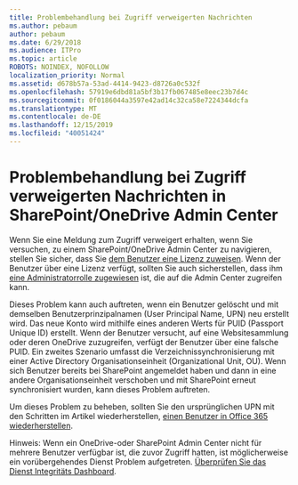 ```yaml
---
title: Problembehandlung bei Zugriff verweigerten Nachrichten
ms.author: pebaum
author: pebaum
ms.date: 6/29/2018
ms.audience: ITPro
ms.topic: article
ROBOTS: NOINDEX, NOFOLLOW
localization_priority: Normal
ms.assetid: d678b57a-53ad-4414-9423-d8726a0c532f
ms.openlocfilehash: 57919e6dbd81a5bf3b17fb067485e8eec23b7d4c
ms.sourcegitcommit: 0f0186044a3597e42ad14c32ca58e7224344dcfa
ms.translationtype: MT
ms.contentlocale: de-DE
ms.lasthandoff: 12/15/2019
ms.locfileid: "40051424"
---
```

# <a name="troubleshoot-access-denied-messages-in-sharepointonedrive-admin-center"></a>Problembehandlung bei Zugriff verweigerten Nachrichten in SharePoint/OneDrive Admin Center

Wenn Sie eine Meldung zum Zugriff verweigert erhalten, wenn Sie versuchen, zu einem SharePoint/OneDrive Admin Center zu navigieren, stellen Sie sicher, dass Sie [dem Benutzer eine Lizenz zuweisen](https://docs.microsoft.com/office365/admin/subscriptions-and-billing/assign-licenses-to-users?view=o365-worldwide&amp;tabs=One). Wenn der Benutzer über eine Lizenz verfügt, sollten Sie auch sicherstellen, dass ihm [eine Administratorrolle zugewiesen](https://docs.microsoft.com/office365/admin/add-users/about-admin-roles?view=o365-worldwide) ist, die auf die Admin Center zugreifen kann.

Dieses Problem kann auch auftreten, wenn ein Benutzer gelöscht und mit demselben Benutzerprinzipalnamen (User Principal Name, UPN) neu erstellt wird. Das neue Konto wird mithilfe eines anderen Werts für PUID (Passport Unique ID) erstellt. Wenn der Benutzer versucht, auf eine Websitesammlung oder deren OneDrive zuzugreifen, verfügt der Benutzer über eine falsche PUID. Ein zweites Szenario umfasst die Verzeichnissynchronisierung mit einer Active Directory Organisationseinheit (Organizational Unit, OU). Wenn sich Benutzer bereits bei SharePoint angemeldet haben und dann in eine andere Organisationseinheit verschoben und mit SharePoint erneut synchronisiert wurden, kann dieses Problem auftreten.

Um dieses Problem zu beheben, sollten Sie den ursprünglichen UPN mit den Schritten im Artikel wiederherstellen, [einen Benutzer in Office 365 wiederherstellen](https://docs.microsoft.com/office365/admin/add-users/restore-user?view=o365-worldwide).

Hinweis: Wenn ein OneDrive-oder SharePoint Admin Center nicht für mehrere Benutzer verfügbar ist, die zuvor Zugriff hatten, ist möglicherweise ein vorübergehendes Dienst Problem aufgetreten.  [Überprüfen Sie das Dienst Integritäts Dashboard](https://portal.office.com/adminportal/home#/servicehealth).


